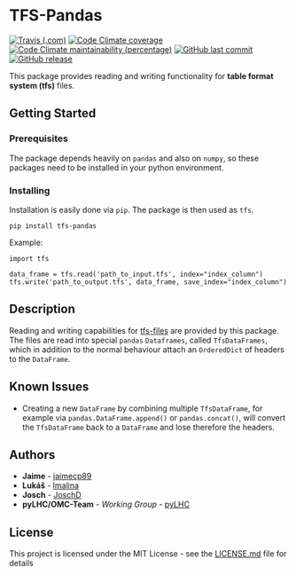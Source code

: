 # TFS-Pandas
[![Travis (.com)](https://img.shields.io/travis/com/pylhc/tfs.svg?style=popout)](https://travis-ci.com/pylhc/tfs/)
[![Code Climate coverage](https://img.shields.io/codeclimate/coverage/pylhc/tfs.svg?style=popout)](https://codeclimate.com/github/pylhc/tfs)
[![Code Climate maintainability (percentage)](https://img.shields.io/codeclimate/maintainability-percentage/pylhc/tfs.svg?style=popout)](https://codeclimate.com/github/pylhc/tfs)
[![GitHub last commit](https://img.shields.io/github/last-commit/pylhc/tfs.svg?style=popout)](https://github.com/pylhc/tfs/)
[![GitHub release](https://img.shields.io/github/release/pylhc/tfs.svg?style=popout)](https://github.com/pylhc/tfs/)

This package provides reading and writing functionality for **table format system (tfs)** files. 

## Getting Started

### Prerequisites

The package depends heavily on `pandas` and also on `numpy`, so these packages need
to be installed in your python environment.

### Installing

Installation is easily done via `pip`. The package is then used as `tfs`.

```
pip install tfs-pandas
```

Example:

```
import tfs

data_frame = tfs.read('path_to_input.tfs', index="index_column")
tfs.write('path_to_output.tfs', data_frame, save_index="index_column")
```
## Description

Reading and writing capabilities for [tfs-files](http://mad.web.cern.ch/mad/madx.old/Introduction/tfs.html)
are provided by this package. The files are read into special `pandas` `Dataframes`, called `TfsDataFrames`,
which in addition to the normal behaviour attach an `OrderedDict` of headers to the `DataFrame`.


## Known Issues

- Creating a new `DataFrame` by combining multiple `TfsDataFrame`,
for example via `pandas.DataFrame.append()` or `pandas.concat()`, 
will convert the `TfsDataFrame` back to a `DataFrame` and lose therefore the headers.

## Authors

* **Jaime** - [jaimecp89](https://github.com/jaimecp89)
* **Lukáš** - [lmalina](https://github.com/lmalina)
* **Josch** - [JoschD](https://github.com/JoschD)
* **pyLHC/OMC-Team** - *Working Group* - [pyLHC](https://github.com/orgs/pylhc/teams/omc-team)


## License

This project is licensed under the MIT License - see the [LICENSE.md](LICENSE.md) file for details

